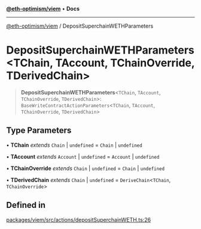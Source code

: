 [**@eth-optimism/viem**](../README.md) • **Docs**

***

[@eth-optimism/viem](../README.md) / DepositSuperchainWETHParameters

# DepositSuperchainWETHParameters\<TChain, TAccount, TChainOverride, TDerivedChain\>

> **DepositSuperchainWETHParameters**\<`TChain`, `TAccount`, `TChainOverride`, `TDerivedChain`\>: `BaseWriteContractActionParameters`\<`TChain`, `TAccount`, `TChainOverride`, `TDerivedChain`\>

## Type Parameters

• **TChain** *extends* `Chain` \| `undefined` = `Chain` \| `undefined`

• **TAccount** *extends* `Account` \| `undefined` = `Account` \| `undefined`

• **TChainOverride** *extends* `Chain` \| `undefined` = `Chain` \| `undefined`

• **TDerivedChain** *extends* `Chain` \| `undefined` = `DeriveChain`\<`TChain`, `TChainOverride`\>

## Defined in

[packages/viem/src/actions/depositSuperchainWETH.ts:26](https://github.com/ethereum-optimism/ecosystem/blob/5b57c542e6f02774701a464de238b830e81b7ecb/packages/viem/src/actions/depositSuperchainWETH.ts#L26)
